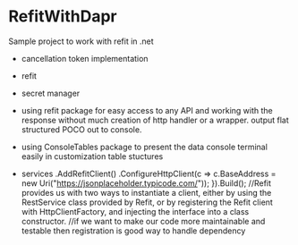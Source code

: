 # RefitWithDapr
Sample project to work with refit in .net
- cancellation token implementation
- refit 
- secret manager

- using refit package for easy access to any API and working with the response without much creation of
  http handler or a wrapper. output flat structured POCO out to console.
- using ConsoleTables package to present the data console terminal easily in customization table stuctures
- services
            .AddRefitClient<IUsersClient>()
            .ConfigureHttpClient(c => c.BaseAddress = new Uri("https://jsonplaceholder.typicode.com/"));
    }).Build();
   //Refit provides us with two ways to instantiate a client, either by using the RestService class provided by Refit, 
     or by registering the Refit client with HttpClientFactory, and injecting the interface into a class constructor.
  //if we want to make our code more maintainable and testable then registration is good way to handle dependency
